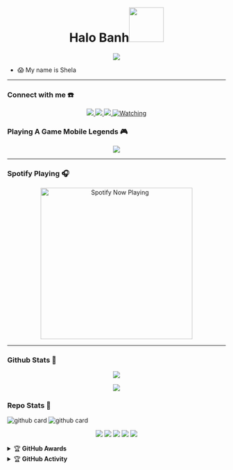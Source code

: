 


<h1 align="center">Halo Banh<img src="https://user-images.githubusercontent.com/1303154/88677602-1635ba80-d120-11ea-84d8-d263ba5fc3c0.gif" width="80px" alt=""><br></h1>
<p align="center">
  <img src="https://telegra.ph/file/695d8d1ddb483aaf9a79e.jpg" />
</p>

<p align="center">

- 😱 My name is Shela

</p>

------
### Connect with me ☎️
<p align="center">
  <a href="https://instagram.com/fatih_arridho"><img src="https://img.shields.io/badge/Instagram-E4405F?style=for-the-badge&logo=instagram&logoColor=white"/> 
  <a href="https://wa.me/qr/ZJHQYKI4VOPDC1"><img src="https://img.shields.io/badge/WhatsApp-25D366?style=for-the-badge&logo=whatsapp&logoColor=white" />
  <a name=FatihArridho&label=VIEWS&style=flat-square&color=orange" />
  <a href="https://github.com/fatiharridho"><img src="https://img.shields.io/badge/-GitHub-black?style=flat-square&logo=github" /> 
  <a href="https://komarev.com/ghpvc/?username=fatiharridho&color=blue&style=flat-square&label=Profile+Views"><img title="Watching" src="https://komarev.com/ghpvc/?username=fatiharridho&color=green&style=flat-square&label=Profile+View"></a>
</p>

### Playing A Game Mobile Legends 🎮
<p align="center">
  <img src="https://telegra.ph/file/f1adcd3853d6cc32d6842.jpg" />
</p>

------

### Spotify Playing 🎧

<p align="center">
  <a href="https://open.spotify.com/user/nf3xjkwb8gsuq2b0t8bimjt58" target="_blank"><img src="https://now-playing-on-spotify.vercel.app/api/spotify" alt="Spotify Now Playing" width="350"/></a>
</p>

------

### Github Stats 🚀

<p align="center"><a href="https://github.com/selawikwok"><img src="https://github-readme-stats.vercel.app/api?username=selawikwok&show_icons=true&theme=radical"></a></p>
<p align="center"><a href="https://github.com/selawikwok"><img src="https://github-readme-stats.vercel.app/api/top-langs/?username=selawikwok&theme=radical&layout=compact"></a></p> 

### Repo Stats 🔭
![github card](https://github-readme-stats.vercel.app/api/pin/?username=selawikwok&repo=Keyol-Bot&theme=dark)
![github card](https://github-readme-stats.vercel.app/api/pin/?username=selawikwok&repo=Keyolbot-Md&theme=nightowl)


<p align="center">
    <img src="https://img.shields.io/badge/OS-Linux-blue?&logo=Linux" />
    <img src="https://img.shields.io/badge/OS-Windows-blue?&logo=Windows" />
    <img src="https://img.shields.io/badge/IDE-Xcode-blue?&logo=xcode" />
    <img src="https://img.shields.io/badge/Text%20Editor-Visual%20Studio%20Code-blue?&logo=visual%20studio%20code&logoColor=blue" />
    <img src="https://img.shields.io/badge/Sublime%20Text-gray?&logo=Sublime-Text" />
</p>
<details>
    <summary>&#127942 <b>GitHub Awards</b></summary><br/>

![Github Trophy](https://github-profile-trophy.vercel.app/?username=Keyols)

</details>

<details>
    <summary>&#127942 <b>GitHub Activity</b></summary><br/>

![Metrics](https://metrics.lecoq.io/Keyols)

</details> 
